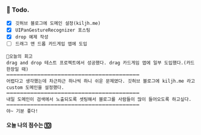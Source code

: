 ### 📌 Todo.

- [x] `깃허브 블로그에 도메인 설정(kiljh.me)`
- [x] `UIPanGestureRecognizer 포스팅`
- [x] `drop 예제 작성`
- [ ] `드래그 앤 드롭 카드게입 앱에 도입`

```회고
💬오늘의 회고
drag and drop 테스트 프로젝트에서 성공했다. drag 카드게임 앱에 일부 도입했다.(카드 한장일 때)
➖➖➖➖➖➖➖➖➖➖➖➖➖➖➖➖➖➖➖➖➖➖➖➖➖➖➖➖➖➖➖➖➖➖➖➖➖➖➖
어렵다고 생각했는데 차근차근 하나씩 하니 쉬운 문제였다. 깃허브 블로그에 kiljh.me 라고 custom 도메인을 설정했다.
➖➖➖➖➖➖➖➖➖➖➖➖➖➖➖➖➖➖➖➖➖➖➖➖➖➖➖➖➖➖➖➖➖➖➖➖➖➖➖
내일 도메인이 검색에서 노출되도록 셋팅해서 블로그를 사람들이 많이 들어오도록 하고싶다.
➖➖➖➖➖➖➖➖➖➖➖➖➖➖➖➖➖➖➖➖➖➖➖➖➖➖➖➖➖➖➖➖➖➖➖➖➖➖➖
야~ 기분 좋다!
```

#### 오늘 나의 점수는 ️🔟

